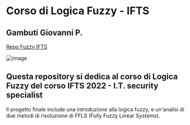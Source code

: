 # Corso di Logica Fuzzy - IFTS
## Gambuti Giovanni P.

[Repo Fuzzy IFTS](https://github.com/not-icosahedron/corsoFuzzy-IFTS "tooltip")

![image](https://blush.design/api/download?shareUri=8R40CbB5RvXqWH-j&c=Skin_0%7Effdbb4&w=800&h=800&fm=png)

## Questa repository si dedica al corso di Logica Fuzzy del corso IFTS 2022 - I.T. security specialist

Il progetto finale include una introduzione alla logica fuzzy, e un'analisi di due metodi di risoluzione di FFLS (Fully Fuzzy Linear Systems).
